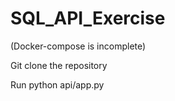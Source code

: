 # SQL_API_Exercise

(Docker-compose is incomplete)

Git clone the repository

Run python api/app.py

